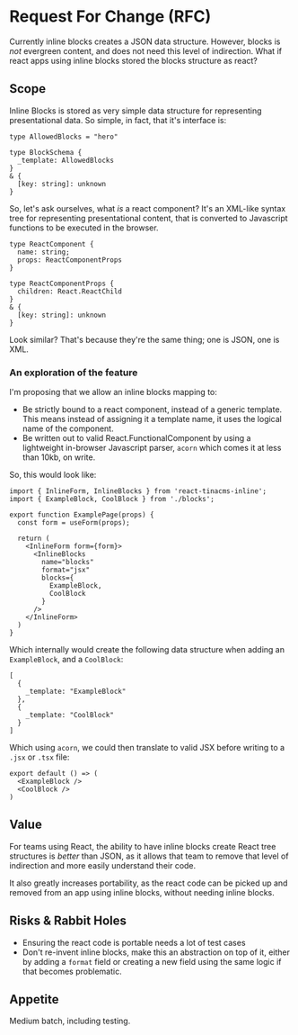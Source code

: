 # Request For Change (RFC)
<!--
  Provide a brief summary of what this RFC is about.
-->

Currently inline blocks creates a JSON data structure. However, blocks is _not_ evergreen content, and does not need this level of indirection. What if react apps using inline blocks stored the blocks structure as react?

## Scope
<!--
  Please outline at a high level what you expect from the result of actioning this RFC, including examples of implementation.
-->

Inline Blocks is stored as very simple data structure for representing presentational data. So simple, in fact, that it's interface is:

```
type AllowedBlocks = "hero"

type BlockSchema {
  _template: AllowedBlocks
} 
& {
  [key: string]: unknown
}
```

So, let's ask ourselves, what _is_ a react component? It's an XML-like syntax tree for representing presentational content, that is converted to Javascript functions to be executed in the browser.

```
type ReactComponent {
  name: string;
  props: ReactComponentProps
}

type ReactComponentProps {
  children: React.ReactChild
}
& {
  [key: string]: unknown
}
```

Look similar? That's because they're the same thing; one is JSON, one is XML.

### An exploration of the feature

I'm proposing that we allow an inline blocks mapping to:

- Be strictly bound to a react component, instead of a generic template. This means instead of assigning it a template name, it uses the logical name of the component.
- Be written out to valid React.FunctionalComponent by using a lightweight in-browser Javascript parser, `acorn` which comes it at less than 10kb, on write.

So, this would look like:

```
import { InlineForm, InlineBlocks } from 'react-tinacms-inline';
import { ExampleBlock, CoolBlock } from './blocks';

export function ExamplePage(props) {
  const form = useForm(props);
  
  return (
    <InlineForm form={form}>
      <InlineBlocks
        name="blocks"
        format="jsx"
        blocks={
          ExampleBlock,
          CoolBlock
        }
      />
    </InlineForm>
  )
}
```

Which internally would create the following data structure when adding an `ExampleBlock`, and a `CoolBlock`:

```
[
  {
    _template: "ExampleBlock"
  },
  {
    _template: "CoolBlock"
  }
]
```

Which using `acorn`, we could then translate to valid JSX before writing to a `.jsx` or `.tsx` file:

```
export default () => (
  <ExampleBlock />
  <CoolBlock />
)
```

## Value
<!--
  Please outline the value the work from this RFC would deliver to the users of TinaCMS.
-->

For teams using React, the ability to have inline blocks create React tree structures is _better_ than JSON, as it allows that team to remove that level of indirection and more easily understand their code.

It also greatly increases portability, as the react code can be picked up and removed from an app using inline blocks, without needing inline blocks.


## Risks & Rabbit Holes
<!--
  Please outline any risks related to this RFC. Some examples:
  
  - List the unknowns
  - List the challenges that are likely to faced in implementing this RFC, such as co-ordinating with third parties, dealing with breaking changes, etc.
  - List the rabbit holes, or complicated parts, that could make the implementation of this RFC go off the rails or take too long
-->
- Ensuring the react code is portable needs a lot of test cases
- Don't re-invent inline blocks, make this an abstraction on top of it, either by adding a `format` field or creating a new field using the same logic if that becomes problematic.

## Appetite
<!--
  Express how long you think is a reasonable time to spend on this.
  
  NOT how long you think it will take, but how long you think we should invest in this. We like to frame this as:
  
  - Small batch, 1-2 weeks
  - Medium batch, 3 weeks
  - Large batch, 3-6 weeks
-->
Medium batch, including testing.
